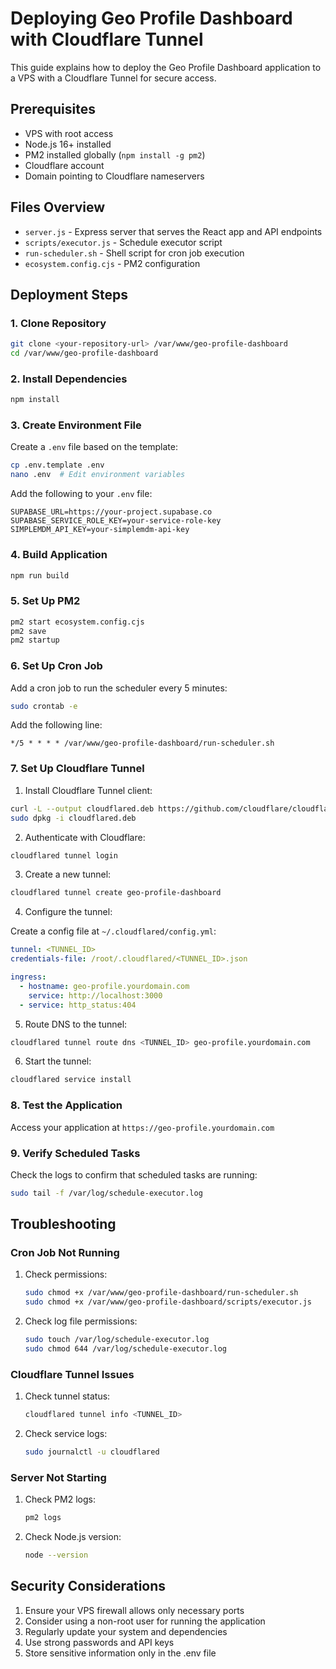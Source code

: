 # Deploying Geo Profile Dashboard with Cloudflare Tunnel

This guide explains how to deploy the Geo Profile Dashboard application to a VPS with a Cloudflare Tunnel for secure access.

## Prerequisites

- VPS with root access
- Node.js 16+ installed
- PM2 installed globally (`npm install -g pm2`)
- Cloudflare account
- Domain pointing to Cloudflare nameservers

## Files Overview

- `server.js` - Express server that serves the React app and API endpoints
- `scripts/executor.js` - Schedule executor script
- `run-scheduler.sh` - Shell script for cron job execution
- `ecosystem.config.cjs` - PM2 configuration

## Deployment Steps

### 1. Clone Repository

```bash
git clone <your-repository-url> /var/www/geo-profile-dashboard
cd /var/www/geo-profile-dashboard
```

### 2. Install Dependencies

```bash
npm install
```

### 3. Create Environment File

Create a `.env` file based on the template:

```bash
cp .env.template .env
nano .env  # Edit environment variables
```

Add the following to your `.env` file:

```
SUPABASE_URL=https://your-project.supabase.co
SUPABASE_SERVICE_ROLE_KEY=your-service-role-key
SIMPLEMDM_API_KEY=your-simplemdm-api-key
```

### 4. Build Application

```bash
npm run build
```

### 5. Set Up PM2

```bash
pm2 start ecosystem.config.cjs
pm2 save
pm2 startup
```

### 6. Set Up Cron Job

Add a cron job to run the scheduler every 5 minutes:

```bash
sudo crontab -e
```

Add the following line:

```
*/5 * * * * /var/www/geo-profile-dashboard/run-scheduler.sh
```

### 7. Set Up Cloudflare Tunnel

1. Install Cloudflare Tunnel client:

```bash
curl -L --output cloudflared.deb https://github.com/cloudflare/cloudflared/releases/latest/download/cloudflared-linux-amd64.deb
sudo dpkg -i cloudflared.deb
```

2. Authenticate with Cloudflare:

```bash
cloudflared tunnel login
```

3. Create a new tunnel:

```bash
cloudflared tunnel create geo-profile-dashboard
```

4. Configure the tunnel:

Create a config file at `~/.cloudflared/config.yml`:

```yaml
tunnel: <TUNNEL_ID>
credentials-file: /root/.cloudflared/<TUNNEL_ID>.json

ingress:
  - hostname: geo-profile.yourdomain.com
    service: http://localhost:3000
  - service: http_status:404
```

5. Route DNS to the tunnel:

```bash
cloudflared tunnel route dns <TUNNEL_ID> geo-profile.yourdomain.com
```

6. Start the tunnel:

```bash
cloudflared service install
```

### 8. Test the Application

Access your application at `https://geo-profile.yourdomain.com`

### 9. Verify Scheduled Tasks

Check the logs to confirm that scheduled tasks are running:

```bash
sudo tail -f /var/log/schedule-executor.log
```

## Troubleshooting

### Cron Job Not Running

1. Check permissions:
   ```bash
   sudo chmod +x /var/www/geo-profile-dashboard/run-scheduler.sh
   sudo chmod +x /var/www/geo-profile-dashboard/scripts/executor.js
   ```

2. Check log file permissions:
   ```bash
   sudo touch /var/log/schedule-executor.log
   sudo chmod 644 /var/log/schedule-executor.log
   ```

### Cloudflare Tunnel Issues

1. Check tunnel status:
   ```bash
   cloudflared tunnel info <TUNNEL_ID>
   ```

2. Check service logs:
   ```bash
   sudo journalctl -u cloudflared
   ```

### Server Not Starting

1. Check PM2 logs:
   ```bash
   pm2 logs
   ```

2. Check Node.js version:
   ```bash
   node --version
   ```

## Security Considerations

1. Ensure your VPS firewall allows only necessary ports
2. Consider using a non-root user for running the application
3. Regularly update your system and dependencies
4. Use strong passwords and API keys
5. Store sensitive information only in the .env file
